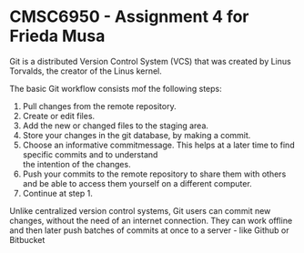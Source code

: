 # CMSC6950 - Assignment 4 for Frieda Musa 

Git is a distributed Version Control System (VCS) that was 
created by Linus Torvalds, the creator of the Linus kernel.

The basic Git workflow consists mof the following steps:

1. Pull changes from the remote repository.
2. Create or edit 
   files.
3. Add the new or changed files to the staging area.
4. Store your changes in the git database, by making a 
   commit. 
5. Choose an informative commitmessage. This helps at a 
   later time to find specific commits and to understand  
   the intention of the changes.
6. Push your commits to the remote repository to 
   share them with others and be able to access them 
   yourself on a different computer.
7. Continue at step 1.

Unlike centralized version control systems, Git users can 
commit new changes, without the need of an internet 
connection. They can work offline and then later push 
batches of commits at once to a server - like Github or 
Bitbucket

